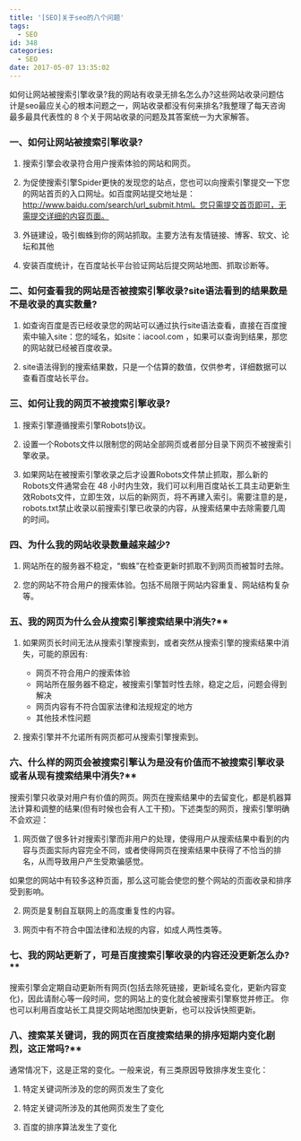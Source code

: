 ```yaml
---
title: '[SEO]关于seo的八个问题'
tags:
  - SEO
id: 348
categories:
  - SEO
date: 2017-05-07 13:35:02
---
```


如何让网站被搜索引擎收录?我的网站有收录无排名怎么办?这些网站收录问题估计是seo最应关心的根本问题之一，网站收录都没有何来排名?我整理了每天咨询最多最具代表性的 8 个关于网站收录的问题及其答案统一为大家解答。

### 一、如何让网站被搜索引擎收录?

1. 搜索引擎会收录符合用户搜索体验的网站和网页。

2. 为促使搜索引擎Spider更快的发现您的站点，您也可以向搜索引擎提交一下您的网站首页的入口网址。如百度网站提交地址是：http://www.baidu.com/search/url_submit.html。您只需提交首页即可，无需提交详细的内容页面。

3. 外链建设，吸引蜘蛛到你的网站抓取。主要方法有友情链接、博客、软文、论坛和其他

4. 安装百度统计，在百度站长平台验证网站后提交网站地图、抓取诊断等。

### 二、如何查看我的网站是否被搜索引擎收录?site语法看到的结果数是不是收录的真实数量?

1. 如查询百度是否已经收录您的网站可以通过执行site语法查看，直接在百度搜索中输入site：您的域名，如site：iacool.com ，如果可以查询到结果，那您的网站就已经被百度收录。

2. site语法得到的搜索结果数，只是一个估算的数值，仅供参考，详细数据可以查看百度站长平台。

### 三、如何让我的网页不被搜索引擎收录?

1. 搜索引擎遵循搜索引擎Robots协议。

2. 设置一个Robots文件以限制您的网站全部网页或者部分目录下网页不被搜索引擎收录。

3. 如果网站在被搜索引擎收录之后才设置Robots文件禁止抓取，那么新的Robots文件通常会在 48 小时内生效，我们可以利用百度站长工具主动更新生效Robots文件，立即生效，以后的新网页，将不再建入索引。需要注意的是，robots.txt禁止收录以前搜索引擎已收录的内容，从搜索结果中去除需要几周的时间。


### 四、为什么我的网站收录数量越来越少?

1. 网站所在的服务器不稳定，“蜘蛛”在检查更新时抓取不到网页而被暂时去除。

2. 您的网站不符合用户的搜索体验。包括不局限于网站内容重复、网站结构复杂等。

### 五、我的网页为什么会从搜索引擎搜索结果中消失?**

1. 如果网页长时间无法从搜索引擎搜索到，或者突然从搜索引擎的搜索结果中消失，可能的原因有:
	-  网页不符合用户的搜索体验
	-  网站所在服务器不稳定，被搜索引擎暂时性去除，稳定之后，问题会得到解决
	-  网页内容有不符合国家法律和法规规定的地方
	-  其他技术性问题

2. 搜索引擎并不允诺所有网页都可从搜索引擎搜索到。

### 六、什么样的网页会被搜索引擎认为是没有价值而不被搜索引擎收录或者从现有搜索结果中消失?**

搜索引擎只收录对用户有价值的网页。网页在搜索结果中的去留变化，都是机器算法计算和调整的结果(但有时候也会有人工干预)。下述类型的网页，搜索引擎明确不会欢迎：

1. 网页做了很多针对搜索引擎而非用户的处理，使得用户从搜索结果中看到的内容与页面实际内容完全不同，或者使得网页在搜索结果中获得了不恰当的排名，从而导致用户产生受欺骗感觉。

如果您的网站中有较多这种页面，那么这可能会使您的整个网站的页面收录和排序受到影响。

2. 网页是复制自互联网上的高度重复性的内容。

3. 网页中有不符合中国法律和法规的内容，如成人两性类等。

### 七、我的网站更新了，可是百度搜索引擎收录的内容还没更新怎么办?**

搜索引擎会定期自动更新所有网页(包括去除死链接，更新域名变化，更新内容变化)，因此请耐心等一段时间，您的网站上的变化就会被搜索引擎察觉并修正。 你也可以利用百度站长工具提交网站地图加快更新，也可以投诉快照更新。

### 八、搜索某关键词，我的网页在百度搜索结果的排序短期内变化剧烈，这正常吗?**

通常情况下，这是正常的变化。一般来说，有三类原因导致排序发生变化：

1. 特定关键词所涉及的您的网页发生了变化

2. 特定关键词所涉及的其他网页发生了变化

3. 百度的排序算法发生了变化